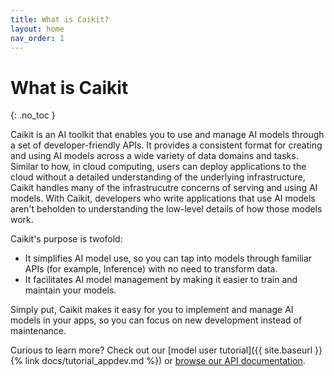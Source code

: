 ```yaml
---
title: What is Caikit?
layout: home
nav_order: 1
---
```


# What is Caikit
{: .no_toc }

Caikit is an AI toolkit that enables you to use and manage AI models through a set of developer-friendly APIs. It provides a consistent format for creating and using AI models across a wide variety of data domains and tasks. Similar to how, in cloud computing, users can deploy applications to the cloud without a detailed understanding of the underlying infrastructure, Caikit handles many of the infrastrucutre concerns of serving and using AI models. With Caikit, developers who write applications that use AI models aren't beholden to understanding the low-level details of how those models work.

Caikit's purpose is twofold:

* It simplifies AI model use, so you can tap into models through familiar APIs (for example, Inference) with no need to transform data.
* It facilitates AI model management by making it easier to train and maintain your models. 

Simply put, Caikit makes it easy for you to implement and manage AI models in your apps, so you can focus on new development instead of maintenance.

Curious to learn more? Check out our [model user tutorial]({{ site.baseurl }}{% link docs/tutorial_appdev.md %}) or [browse our API documentation](https://caikit.readthedocs.io/en/latest/index.html).
